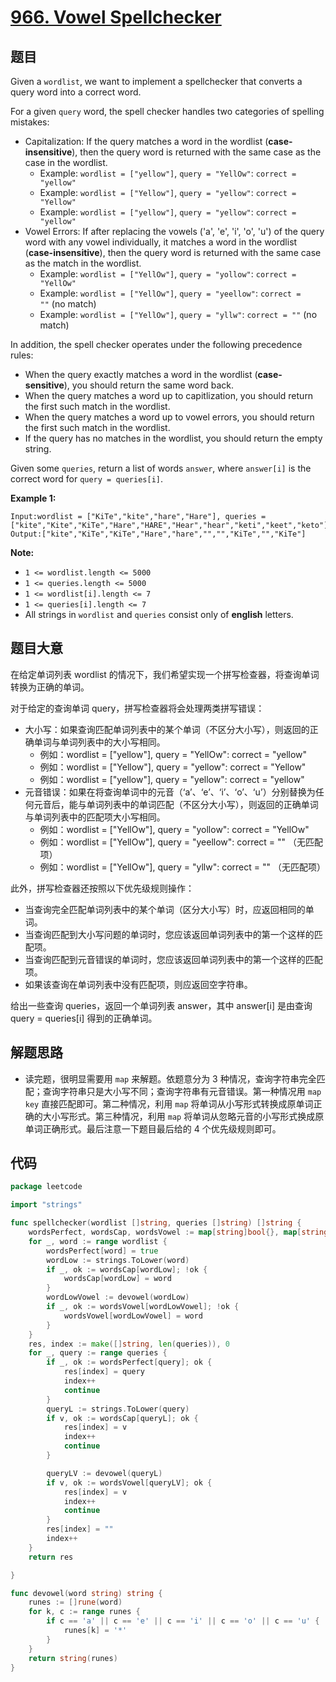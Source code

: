 # [966. Vowel Spellchecker](https://leetcode.com/problems/vowel-spellchecker/)


## 题目

Given a `wordlist`, we want to implement a spellchecker that converts a query word into a correct word.

For a given `query` word, the spell checker handles two categories of spelling mistakes:

- Capitalization: If the query matches a word in the wordlist (**case-insensitive**), then the query word is returned with the same case as the case in the wordlist.
    - Example: `wordlist = ["yellow"]`, `query = "YellOw"`: `correct = "yellow"`
    - Example: `wordlist = ["Yellow"]`, `query = "yellow"`: `correct = "Yellow"`
    - Example: `wordlist = ["yellow"]`, `query = "yellow"`: `correct = "yellow"`
- Vowel Errors: If after replacing the vowels ('a', 'e', 'i', 'o', 'u') of the query word with any vowel individually, it matches a word in the wordlist (**case-insensitive**), then the query word is returned with the same case as the match in the wordlist.
    - Example: `wordlist = ["YellOw"]`, `query = "yollow"`: `correct = "YellOw"`
    - Example: `wordlist = ["YellOw"]`, `query = "yeellow"`: `correct = ""` (no match)
    - Example: `wordlist = ["YellOw"]`, `query = "yllw"`: `correct = ""` (no match)

In addition, the spell checker operates under the following precedence rules:

- When the query exactly matches a word in the wordlist (**case-sensitive**), you should return the same word back.
- When the query matches a word up to capitlization, you should return the first such match in the wordlist.
- When the query matches a word up to vowel errors, you should return the first such match in the wordlist.
- If the query has no matches in the wordlist, you should return the empty string.

Given some `queries`, return a list of words `answer`, where `answer[i]` is the correct word for `query = queries[i]`.

**Example 1:**

```
Input:wordlist = ["KiTe","kite","hare","Hare"], queries = ["kite","Kite","KiTe","Hare","HARE","Hear","hear","keti","keet","keto"]
Output:["kite","KiTe","KiTe","Hare","hare","","","KiTe","","KiTe"]
```

**Note:**

- `1 <= wordlist.length <= 5000`
- `1 <= queries.length <= 5000`
- `1 <= wordlist[i].length <= 7`
- `1 <= queries[i].length <= 7`
- All strings in `wordlist` and `queries` consist only of **english** letters.

## 题目大意

在给定单词列表 wordlist 的情况下，我们希望实现一个拼写检查器，将查询单词转换为正确的单词。

对于给定的查询单词 query，拼写检查器将会处理两类拼写错误：

- 大小写：如果查询匹配单词列表中的某个单词（不区分大小写），则返回的正确单词与单词列表中的大小写相同。
    - 例如：wordlist = ["yellow"], query = "YellOw": correct = "yellow"
    - 例如：wordlist = ["Yellow"], query = "yellow": correct = "Yellow"
    - 例如：wordlist = ["yellow"], query = "yellow": correct = "yellow"
- 元音错误：如果在将查询单词中的元音（‘a’、‘e’、‘i’、‘o’、‘u’）分别替换为任何元音后，能与单词列表中的单词匹配（不区分大小写），则返回的正确单词与单词列表中的匹配项大小写相同。
    - 例如：wordlist = ["YellOw"], query = "yollow": correct = "YellOw"
    - 例如：wordlist = ["YellOw"], query = "yeellow": correct = "" （无匹配项）
    - 例如：wordlist = ["YellOw"], query = "yllw": correct = "" （无匹配项）

此外，拼写检查器还按照以下优先级规则操作：

- 当查询完全匹配单词列表中的某个单词（区分大小写）时，应返回相同的单词。
- 当查询匹配到大小写问题的单词时，您应该返回单词列表中的第一个这样的匹配项。
- 当查询匹配到元音错误的单词时，您应该返回单词列表中的第一个这样的匹配项。
- 如果该查询在单词列表中没有匹配项，则应返回空字符串。

给出一些查询 queries，返回一个单词列表 answer，其中 answer[i] 是由查询 query = queries[i] 得到的正确单词。

## 解题思路

- 读完题，很明显需要用 `map` 来解题。依题意分为 3 种情况，查询字符串完全匹配；查询字符串只是大小写不同；查询字符串有元音错误。第一种情况用 `map` `key` 直接匹配即可。第二种情况，利用 `map` 将单词从小写形式转换成原单词正确的大小写形式。第三种情况，利用 `map` 将单词从忽略元音的小写形式换成原单词正确形式。最后注意一下题目最后给的 4 个优先级规则即可。

## 代码

```go
package leetcode

import "strings"

func spellchecker(wordlist []string, queries []string) []string {
	wordsPerfect, wordsCap, wordsVowel := map[string]bool{}, map[string]string{}, map[string]string{}
	for _, word := range wordlist {
		wordsPerfect[word] = true
		wordLow := strings.ToLower(word)
		if _, ok := wordsCap[wordLow]; !ok {
			wordsCap[wordLow] = word
		}
		wordLowVowel := devowel(wordLow)
		if _, ok := wordsVowel[wordLowVowel]; !ok {
			wordsVowel[wordLowVowel] = word
		}
	}
	res, index := make([]string, len(queries)), 0
	for _, query := range queries {
		if _, ok := wordsPerfect[query]; ok {
			res[index] = query
			index++
			continue
		}
		queryL := strings.ToLower(query)
		if v, ok := wordsCap[queryL]; ok {
			res[index] = v
			index++
			continue
		}

		queryLV := devowel(queryL)
		if v, ok := wordsVowel[queryLV]; ok {
			res[index] = v
			index++
			continue
		}
		res[index] = ""
		index++
	}
	return res

}

func devowel(word string) string {
	runes := []rune(word)
	for k, c := range runes {
		if c == 'a' || c == 'e' || c == 'i' || c == 'o' || c == 'u' {
			runes[k] = '*'
		}
	}
	return string(runes)
}
```
